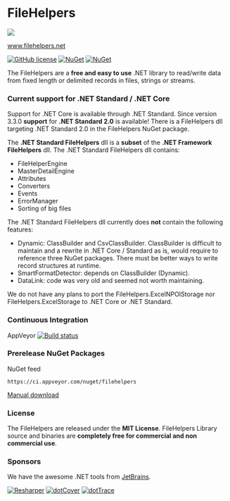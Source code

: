 # FileHelpers

<a href="https://www.filehelpers.net"><img src="http://www.filehelpers.net/images/homepage.jpg"  /></a>

www.filehelpers.net

[![GitHub license](https://img.shields.io/github/license/MarcosMeli/FileHelpers.svg)](https://github.com/MarcosMeli/FileHelpers#license)
[![NuGet](https://img.shields.io/nuget/vpre/FileHelpers.svg)](https://www.nuget.org/packages/FileHelpers/) [![NuGet](https://img.shields.io/nuget/dt/FileHelpers.svg)](https://www.nuget.org/packages/FileHelpers/)

  The FileHelpers are a **free and easy to use** .NET library to read/write data from fixed length or delimited records in files, strings or streams.

### Current support for .NET Standard / .NET Core

Support for .NET Core is available through .NET Standard.
Since version 3.3.0 **support** for **.NET Standard 2.0** is available!
There is a FileHelpers dll targeting .NET Standard 2.0 in the FileHelpers NuGet package.

The **.NET Standard FileHelpers** dll is a **subset** of the **.NET Framework FileHelpers** dll.
The .NET Standard FileHelpers dll contains:
* FileHelperEngine
* MasterDetailEngine
* Attributes
* Converters
* Events
* ErrorManager
* Sorting of big files

The .NET Standard FileHelpers dll currently does **not** contain the following features:
* Dynamic: ClassBuilder and CsvClassBuilder. ClassBuilder is difficult to maintain and a rewrite in
  .NET Core / Standard as is, would require to reference three NuGet packages. There must be better
  ways to write record structures at runtime.
* SmartFormatDetector: depends on ClassBuilder (Dynamic).
* DataLink: code was very old and seemed not worth maintaining.

We do not have any plans to port the FileHelpers.ExcelNPOIStorage nor FileHelpers.ExcelStorage to .NET Core or .NET Standard.

### Continuous Integration

AppVeyor [![Build status](https://ci.appveyor.com/api/projects/status/pi6ipa7wd4vqws35/branch/master?svg=true)](https://ci.appveyor.com/project/MarcosMeli/filehelpers/branch/master)

### Prerelease NuGet Packages

NuGet feed

    https://ci.appveyor.com/nuget/filehelpers

[Manual download](https://ci.appveyor.com/project/marcosmeli/filehelpers/build/artifacts)

### License

 The FileHelpers are released under the **MIT License**.
 FileHelpers Library source and binaries are **completely free for commercial and non commercial use**.

### Sponsors

 We have the awesome .NET tools from [JetBrains](http://www.jetbrains.com/).

[![Resharper](https://www.filehelpers.net/images/tools_resharper.gif)](http://www.jetbrains.com/resharper/)
[![dotCover](https://www.filehelpers.net//images/tools_dotcover.gif)](http://www.jetbrains.com/dotcover/)
[![dotTrace](https://www.filehelpers.net//images/tools_dottrace.gif)](http://www.jetbrains.com/dottrace/)
